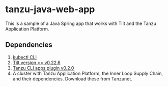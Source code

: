 # tanzu-java-web-app

This is a sample of a Java Spring app that works with Tilt and the Tanzu Application Platform.

## Dependencies
1. [kubectl CLI](https://kubernetes.io/docs/tasks/tools/)
1. [Tilt version >= v0.22.6](https://docs.tilt.dev/install.html)
1. [Tanzu CLI apps plugin v0.2.0](https://github.com/vmware-tanzu/tanzu-cli-apps-plugins)
1. A cluster with Tanzu Application Platform, the Inner Loop Supply Chain, and their dependencies. Download these from Tanzunet.
